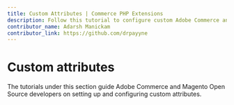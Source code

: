```yaml
---
title: Custom Attributes | Commerce PHP Extensions
description: Follow this tutorial to configure custom Adobe Commerce and Magento Open Source product attributes.
contributor_name: Adarsh Manickam
contributor_link: https://github.com/drpayyne
---
```


# Custom attributes

The tutorials under this section guide Adobe Commerce and Magento Open Source developers on setting up and configuring custom attributes.
